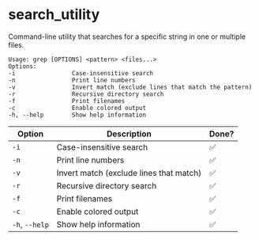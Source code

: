 # search_utility
Command-line utility that searches for a specific string in one or multiple files.


```shell
Usage: grep [OPTIONS] <pattern> <files...>
Options:
-i                Case-insensitive search
-n                Print line numbers
-v                Invert match (exclude lines that match the pattern)
-r                Recursive directory search
-f                Print filenames
-c                Enable colored output
-h, --help        Show help information
```


| Option       | Description                                  | Done? |
|--------------|----------------------------------------------|-------|
| `-i`         | Case-insensitive search                      | ✅   |
| `-n`         | Print line numbers                           | ✅   |
| `-v`         | Invert match (exclude lines that match)      | ✅   |
| `-r`         | Recursive directory search                   | ✅   |
| `-f`         | Print filenames                              | ✅   |
| `-c`         | Enable colored output                        | ✅   |
| `-h`, `--help` | Show help information                       | ✅     |
